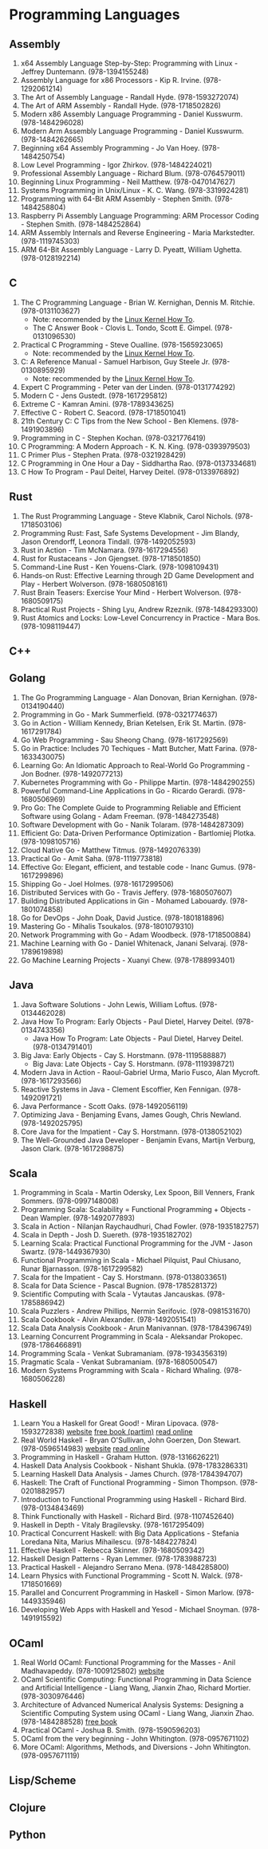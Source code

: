 # Programming Languages

## Assembly
1. x64 Assembly Language Step-by-Step: Programming with Linux - Jeffrey Duntemann. (978-1394155248)
2. Assembly Language for x86 Processors - Kip R. Irvine. (978-1292061214)
3. The Art of Assembly Language - Randall Hyde. (978-1593272074)
4. The Art of ARM Assembly - Randall Hyde. (978-1718502826)
5. Modern x86 Assembly Language Programming - Daniel Kusswurm. (978-1484296028)
6. Modern Arm Assembly Language Programming - Daniel Kusswurm. (978-1484262665)
7. Beginning x64 Assembly Programming - Jo Van Hoey. (978-1484250754)
8. Low Level Programming - Igor Zhirkov. (978-1484224021)
9. Professional Assembly Language - Richard Blum. (978-0764579011)
10. Beginning Linux Programming - Neil Matthew. (978-0470147627)
11. Systems Programming in Unix/Linux - K. C. Wang. (978-3319924281)
12. Programming with 64-Bit ARM Assembly - Stephen Smith. (978-1484258804)
13. Raspberry Pi Assembly Language Programming: ARM Processor Coding - Stephen Smith. (978-1484252864)
14. ARM Assembly Internals and Reverse Engineering - Maria Markstedter. (978-1119745303)
15. ARM 64-Bit Assembly Language - Larry D. Pyeatt, William Ughetta. (978-0128192214)
## C
1. The C Programming Language - Brian W. Kernighan, Dennis M. Ritchie. (978-0131103627)
    - Note: recommended by the [Linux Kernel How To](https://www.kernel.org/doc/html/v4.14/process/howto.html#introduction).
    - The C Answer Book - Clovis L. Tondo, Scott E. Gimpel. (978-0131096530)
2. Practical C Programming - Steve Oualline. (978-1565923065)
    - Note: recommended by the [Linux Kernel How To](https://www.kernel.org/doc/html/v4.14/process/howto.html#introduction).
3. C: A Reference Manual - Samuel Harbison, Guy Steele Jr. (978-0130895929)
    - Note: recommended by the [Linux Kernel How To](https://www.kernel.org/doc/html/v4.14/process/howto.html#introduction).
4. Expert C Programming - Peter van der Linden. (978-0131774292)
5. Modern C - Jens Gustedt. (978-1617295812)
6. Extreme C - Kamran Amini. (978-1789343625)
7. Effective C - Robert C. Seacord. (978-1718501041)
8. 21th Century C: C Tips from the New School - Ben Klemens. (978-1491903896)
9. Programming in C - Stephen Kochan. (978-0321776419)
10. C Programming: A Modern Approach - K. N. King. (978-0393979503)
11. C Primer Plus - Stephen Prata. (978-0321928429)
12. C Programming in One Hour a Day - Siddhartha Rao. (978-0137334681)
13. C How To Program - Paul Deitel, Harvey Deitel. (978-0133976892)
## Rust
1. The Rust Programming Language - Steve Klabnik, Carol Nichols. (978-1718503106)
2. Programming Rust: Fast, Safe Systems Development - Jim Blandy, Jason Orendorff, Leonora Tindall. (978-1492052593)
3. Rust in Action - Tim McNamara. (978-1617294556)
4. Rust for Rustaceans - Jon Gjengset. (978-1718501850)
5. Command-Line Rust - Ken Youens-Clark. (978-1098109431)
6. Hands-on Rust: Effective Learning through 2D Game Development and Play - Herbert Wolverson. (978-1680508161)
7. Rust Brain Teasers: Exercise Your Mind - Herbert Wolverson. (978-1680509175)
8. Practical Rust Projects - Shing Lyu, Andrew Rzeznik. (978-1484293300)
9. Rust Atomics and Locks: Low-Level Concurrency in Practice - Mara Bos. (978-1098119447)
## C++
## Golang
1. The Go Programming Language - Alan Donovan, Brian Kernighan. (978-0134190440)
2. Programming in Go - Mark Summerfield. (978-0321774637)
3. Go in Action - William Kennedy, Brian Ketelsen, Erik St. Martin. (978-1617291784)
4. Go Web Programming - Sau Sheong Chang. (978-1617292569)
5. Go in Practice: Includes 70 Techiques - Matt Butcher, Matt Farina. (978-1633430075)
6. Learning Go: An Idiomatic Approach to Real-World Go Programming - Jon Bodner. (978-1492077213)
7. Kubernetes Programming with Go - Philippe Martin. (978-1484290255)
8. Powerful Command-Line Applications in Go - Ricardo Gerardi. (978-1680506969)
9. Pro Go: The Complete Guide to Programming Reliable and Efficient Software using Golang - Adam Freeman. (978-1484273548)
10. Software Development with Go - Nanik Tolaram. (978-1484287309)
11. Efficient Go: Data-Driven Performance Optimization - Bartlomiej Plotka. (978-1098105716)
12. Cloud Native Go - Matthew Titmus. (978-1492076339)
13. Practical Go - Amit Saha. (978-1119773818)
14. Effective Go: Elegant, efficient, and testable code - Inanc Gumus. (978-1617299896)
15. Shipping Go - Joel Holmes. (978-1617299506)
16. Distributed Services with Go - Travis Jeffery. (978-1680507607)
17. Building Distributed Applications in Gin - Mohamed Labouardy. (978-1801074858)
18. Go for DevOps - John Doak, David Justice. (978-1801818896)
19. Mastering Go - Mihalis Tsoukalos. (978-1801079310)
20. Network Programming with Go - Adam Woodbeck. (978-1718500884)
21. Machine Learning with Go - Daniel Whitenack, Janani Selvaraj. (978-1789619898)
22. Go Machine Learning Projects - Xuanyi Chew. (978-1788993401)
## Java
1. Java Software Solutions - John Lewis, William Loftus. (978-0134462028)
2. Java How To Program: Early Objects - Paul Dietel, Harvey Deitel. (978-0134743356)
    - Java How To Program: Late Objects - Paul Dietel, Harvey Deitel. (978-0134791401)
3. Big Java: Early Objects - Cay S. Horstmann. (978-1119588887)
    - Big Java: Late Objects - Cay S. Horstmann. (978-1119398721)
4. Modern Java in Action - Raoul-Gabriel Urma, Mario Fusco, Alan Mycroft. (978-1617293566)
5. Reactive Systems in Java - Clement Escoffier, Ken Fennigan. (978-1492091721)
6. Java Performance - Scott Oaks. (978-1492056119)
7. Optimizing Java - Benjaming Evans, James Gough, Chris Newland. (978-1492025795)
8. Core Java for the Impatient - Cay S. Horstmann. (978-0138052102)
9. The Well-Grounded Java Developer - Benjamin Evans, Martijn Verburg, Jason Clark. (978-1617298875)
## Scala
1. Programming in Scala - Martin Odersky, Lex Spoon, Bill Venners, Frank Sommers. (978-0997148008)
2. Programming Scala: Scalability = Functional Programming + Objects - Dean Wampler. (978-1492077893)
3. Scala in Action - Nilanjan Raychaudhuri, Chad Fowler. (978-1935182757)
4. Scala in Depth - Josh D. Suereth. (978-1935182702)
5. Learning Scala: Practical Functional Programming for the JVM - Jason Swartz. (978-1449367930)
6. Functional Programming in Scala - Michael Pilquist, Paul Chiusano, Runar Bjarnasson. (978-1617299582)
7. Scala for the Impatient - Cay S. Horstmann. (978-0138033651)
8. Scala for Data Science - Pascal Bugnion. (978-1785281372)
9. Scientific Computing with Scala - Vytautas Jancauskas. (978-1785886942)
10. Scala Puzzlers - Andrew Phillips, Nermin Serifovic. (978-0981531670)
11. Scala Cookbook - Alvin Alexander. (978-1492051541)
12. Scala Data Analysis Cookbook - Arun Manivannan. (978-1784396749)
13. Learning Concurrent Programming in Scala - Aleksandar Prokopec. (978-1786466891)
14. Programming Scala - Venkat Subramaniam. (978-1934356319)
15. Pragmatic Scala - Venkat Subramaniam. (978-1680500547)
16. Modern Systems Programming with Scala - Richard Whaling. (978-1680506228)
## Haskell
1. Learn You a Haskell for Great Good! - Miran Lipovaca. (978-1593272838) [website](http://learnyouahaskell.com/) [free book (partim)](http://learnyouahaskell.com/learnyouahaskell.pdf) [read online](http://learnyouahaskell.com/chapters)
2. Real World Haskell - Bryan O'Sullivan, John Goerzen, Don Stewart. (978-0596514983) [website](https://book.realworldhaskell.org/) [read online](https://book.realworldhaskell.org/read/)
3. Programming in Haskell - Graham Hutton. (978-1316626221)
4. Haskell Data Analysis Cookbook - Nishant Shukla. (978-1783286331)
5. Learning Haskell Data Analysis - James Church. (978-1784394707)
6. Haskell: The Craft of Functional Programming - Simon Thompson. (978-0201882957)
7. Introduction to Functional Programming using Haskell - Richard Bird. (978-0134843469)
8. Think Functionally with Haskell - Richard Bird. (978-1107452640)
9. Haskell in Depth - Vitaly Bragilevsky. (978-1617295409)
10. Practical Concurrent Haskell: with Big Data Applications - Stefania Loredana Nita, Marius Mihailescu. (978-1484227824)
11. Effective Haskell - Rebecca Skinner. (978-1680509342)
12. Haskell Design Patterns - Ryan Lemmer. (978-1783988723)
13. Practical Haskell - Alejandro Serrano Mena. (978-1484285800)
14. Learn Physics with Functional Programming - Scott N. Walck. (978-1718501669)
15. Parallel and Concurrent Programming in Haskell - Simon Marlow. (978-1449335946)
16. Developing Web Apps with Haskell and Yesod - Michael Snoyman. (978-1491915592)
## OCaml
1. Real World OCaml: Functional Programming for the Masses - Anil Madhavapeddy. (978-1009125802) [website](https://dev.realworldocaml.org/)
2. OCaml Scientific Computing: Functional Programming in Data Science and Artificial Intelligence - Liang Wang, Jianxin Zhao, Richard Mortier. (978-3030976446)
3. Architecture of Advanced Numerical Analysis Systems: Designing a Scientific Computing System using OCaml - Liang Wang, Jianxin Zhao. (978-1484288528) [free book](https://library.oapen.org/handle/20.500.12657/60830)
4. Practical OCaml - Joshua B. Smith. (978-1590596203)
5. OCaml from the very beginning - John Whitington. (978-0957671102)
6. More OCaml: Algorithms, Methods, and Diversions - John Whitington. (978-0957671119)
## Lisp/Scheme
## Clojure
## Python
